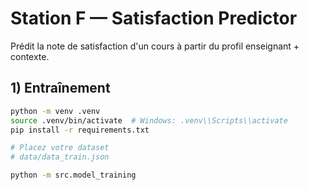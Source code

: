 # Station F — Satisfaction Predictor

Prédit la note de satisfaction d'un cours à partir du profil enseignant + contexte.

## 1) Entraînement

```bash
python -m venv .venv
source .venv/bin/activate  # Windows: .venv\\Scripts\\activate
pip install -r requirements.txt

# Placez votre dataset
# data/data_train.json

python -m src.model_training
